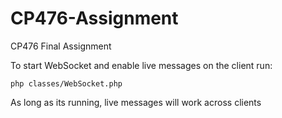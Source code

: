 # CP476-Assignment
CP476 Final Assignment

To start WebSocket and enable live messages on the client run:
```
php classes/WebSocket.php
```

As long as its running, live messages will work across clients
